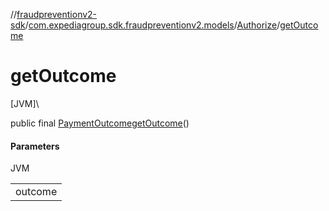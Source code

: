 //[fraudpreventionv2-sdk](../../../index.md)/[com.expediagroup.sdk.fraudpreventionv2.models](../index.md)/[Authorize](index.md)/[getOutcome](get-outcome.md)

# getOutcome

[JVM]\

public final [PaymentOutcome](../-payment-outcome/index.md)[getOutcome](get-outcome.md)()

#### Parameters

JVM

| |
|---|
| outcome |
